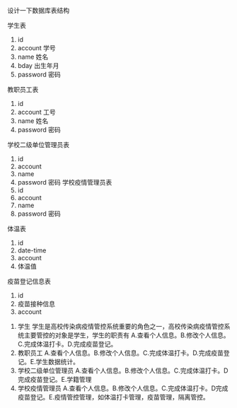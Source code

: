 设计一下数据库表结构

学生表
1. id
2. account  学号
3. name     姓名
4. bday     出生年月
5. password 密码

教职员工表
1. id
2. account  工号
3. name     姓名
4. password 密码

学校二级单位管理员表
1. id
2. account
3. name
4. password  密码
学校疫情管理员表
1. id
2. account
3. name
4. password 密码

体温表
1. id
2. date-time
3. account
5. 体温值

疫苗登记信息表
1. id
2. 疫苗接种信息
3. account


1)	学生
学生是高校传染病疫情管控系统重要的角色之一，高校传染病疫情管控系统主要管控的对象是学生，学生的职责有
A.查看个人信息。B.修改个人信息。C.完成体温打卡。D.完成疫苗登记。
2)	教职员工
A.查看个人信息。B.修改个人信息。C.完成体温打卡。D.完成疫苗登记。E.学生数据统计。
3)	学校二级单位管理员
A.查看个人信息。B.修改个人信息。C.完成体温打卡。D完成疫苗登记。E.学籍管理
4)	学校疫情管理员
A.查看个人信息。B.修改个人信息。C.完成体温打卡。D完成疫苗登记。E.疫情管控管理，如体温打卡管理，疫苗管理，隔离管控。
